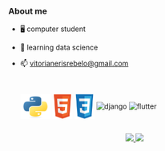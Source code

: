 ### About me

- 🖥️ computer student
- 🌱 learning data science
- 📫 vitorianerisrebelo@gmail.com

  ##
  <div style="display: inline_block"><br>
  <img align="center" alt="Rafa-Python" height="50" width="60" src="https://raw.githubusercontent.com/devicons/devicon/master/icons/python/python-original.svg">
  <img align="center" alt="Rafa-HTML" height="50" width="40" src="https://raw.githubusercontent.com/devicons/devicon/master/icons/html5/html5-original.svg">
  <img align="center" alt="Rafa-CSS" height="50" width="40" src="https://raw.githubusercontent.com/devicons/devicon/master/icons/css3/css3-original.svg">
  <img align="center" alt="django" height="70" width="60" src="https://cdn.jsdelivr.net/gh/devicons/devicon/icons/django/django-original.svg" />
  <img align="center" alt="flutter" height="40" width="50" src="https://cdn.jsdelivr.net/gh/devicons/devicon/icons/flutter/flutter-original.svg" />

  </div>
  
  ## 

<div align="center">
  <a href="https://github.com/torineris">
  <img height="180em" src="https://github-readme-stats.vercel.app/api?username=torineris&show_icons=true&theme=dracula&include_all_commits=true&count_private=true"/>
  <img height="180em" src="https://github-readme-stats.vercel.app/api/top-langs/?username=torineris&layout=compact&langs_count=7&theme=dracula"/>
</div>
  
